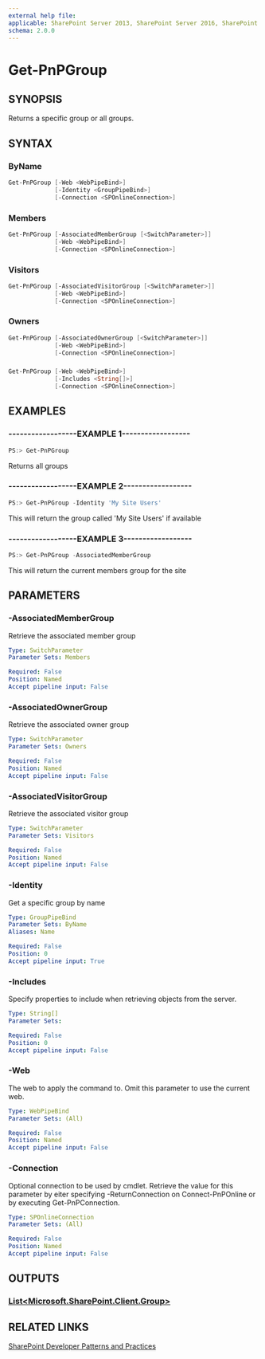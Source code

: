 ```yaml
---
external help file:
applicable: SharePoint Server 2013, SharePoint Server 2016, SharePoint Online
schema: 2.0.0
---
```

# Get-PnPGroup

## SYNOPSIS
Returns a specific group or all groups.

## SYNTAX 

### ByName
```powershell
Get-PnPGroup [-Web <WebPipeBind>]
             [-Identity <GroupPipeBind>]
             [-Connection <SPOnlineConnection>]
```

### Members
```powershell
Get-PnPGroup [-AssociatedMemberGroup [<SwitchParameter>]]
             [-Web <WebPipeBind>]
             [-Connection <SPOnlineConnection>]
```

### Visitors
```powershell
Get-PnPGroup [-AssociatedVisitorGroup [<SwitchParameter>]]
             [-Web <WebPipeBind>]
             [-Connection <SPOnlineConnection>]
```

### Owners
```powershell
Get-PnPGroup [-AssociatedOwnerGroup [<SwitchParameter>]]
             [-Web <WebPipeBind>]
             [-Connection <SPOnlineConnection>]
```

### 
```powershell
Get-PnPGroup [-Web <WebPipeBind>]
             [-Includes <String[]>]
             [-Connection <SPOnlineConnection>]
```

## EXAMPLES

### ------------------EXAMPLE 1------------------
```powershell
PS:> Get-PnPGroup
```

Returns all groups

### ------------------EXAMPLE 2------------------
```powershell
PS:> Get-PnPGroup -Identity 'My Site Users'
```

This will return the group called 'My Site Users' if available

### ------------------EXAMPLE 3------------------
```powershell
PS:> Get-PnPGroup -AssociatedMemberGroup
```

This will return the current members group for the site

## PARAMETERS

### -AssociatedMemberGroup
Retrieve the associated member group

```yaml
Type: SwitchParameter
Parameter Sets: Members

Required: False
Position: Named
Accept pipeline input: False
```

### -AssociatedOwnerGroup
Retrieve the associated owner group

```yaml
Type: SwitchParameter
Parameter Sets: Owners

Required: False
Position: Named
Accept pipeline input: False
```

### -AssociatedVisitorGroup
Retrieve the associated visitor group

```yaml
Type: SwitchParameter
Parameter Sets: Visitors

Required: False
Position: Named
Accept pipeline input: False
```

### -Identity
Get a specific group by name

```yaml
Type: GroupPipeBind
Parameter Sets: ByName
Aliases: Name

Required: False
Position: 0
Accept pipeline input: True
```

### -Includes
Specify properties to include when retrieving objects from the server.

```yaml
Type: String[]
Parameter Sets: 

Required: False
Position: 0
Accept pipeline input: False
```

### -Web
The web to apply the command to. Omit this parameter to use the current web.

```yaml
Type: WebPipeBind
Parameter Sets: (All)

Required: False
Position: Named
Accept pipeline input: False
```

### -Connection
Optional connection to be used by cmdlet. Retrieve the value for this parameter by eiter specifying -ReturnConnection on Connect-PnPOnline or by executing Get-PnPConnection.

```yaml
Type: SPOnlineConnection
Parameter Sets: (All)

Required: False
Position: Named
Accept pipeline input: False
```

## OUTPUTS

### [List<Microsoft.SharePoint.Client.Group>](https://msdn.microsoft.com/en-us/library/microsoft.sharepoint.client.group.aspx)

## RELATED LINKS

[SharePoint Developer Patterns and Practices](http://aka.ms/sppnp)
